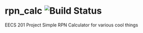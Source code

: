 # rpn_calc ![Build Status](https://travis-ci.com/adravi200/rpn_calc.svg?token=GebJKqgsmxPgELxuRqeF&branch=master)
EECS 201 Project
Simple RPN Calculator for various cool things

